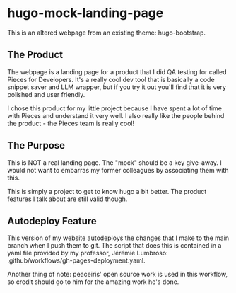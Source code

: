 # hugo-mock-landing-page

This is an altered webpage from an existing theme: hugo-bootstrap.

## The Product

The webpage is a landing page for a product that I did QA testing for called Pieces for Developers. It's a really cool dev tool that is basically a code snippet saver and LLM wrapper, but if you try it out you'll find that it is very polished and user friendly.

I chose this product for my little project because I have spent a lot of time with Pieces and understand it very well. I also really like the people behind the product - the Pieces team is really cool!

## The Purpose

This is NOT a real landing page. The "mock" should be a key give-away. I would not want to embarras my former colleagues by associating them with this.

This is simply a project to get to know hugo a bit better. The product features I talk about are still valid though.

## Autodeploy Feature

This version of my website autodeploys the changes that I make to the main branch when I push them to git. The script that does this is contained in a yaml file provided by my professor, Jérémie Lumbroso: .github/workflows/gh-pages-deployment.yaml.

Another thing of note: peaceiris' open source work is used in this workflow, so credit should go to him for the amazing work he's done.